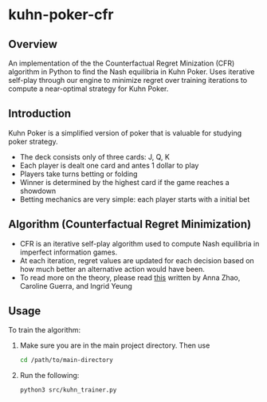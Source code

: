 # kuhn-poker-cfr

## Overview
An implementation of the the Counterfactual Regret Minization (CFR) algorithm in Python to find the Nash equilibria in Kuhn Poker.
Uses iterative self-play through our engine to minimize regret over training iterations to compute a near-optimal strategy for Kuhn Poker.

## Introduction
Kuhn Poker is a simplified version of poker that is valuable for studying poker strategy.
* The deck consists only of three cards: J, Q, K
* Each player is dealt one card and antes 1 dollar to play 
* Players take turns betting or folding
* Winner is determined by the highest card if the game reaches a showdown
* Betting mechanics are very simple: each player starts with a initial bet

## Algorithm (Counterfactual Regret Minimization)
* CFR is an iterative self-play algorithm used to compute Nash equilibria in imperfect information games.
* At each iteration, regret values are updated for each decision based on how much better an alternative action would have been.
* To read more on the theory, please read [this](https://drive.google.com/file/d/1RNVHA5PbgQGHAJjFnWxb3SKcdmVc6rDb/view?usp=sharing) written by Anna Zhao, Caroline Guerra, and Ingrid Yeung

## Usage
To train the algorithm:

1. Make sure you are in the main project directory. Then use 
   ```bash
   cd /path/to/main-directory
2. Run the following:
    ```bash
    python3 src/kuhn_trainer.py
    
